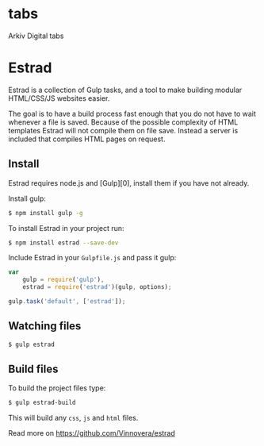 # tabs
Arkiv Digital tabs

Estrad
======

Estrad is a collection of Gulp tasks, and a tool to make building modular HTML/CSS/JS websites easier.

The goal is to have a build process fast enough that you do not have to wait whenever a file is saved. Because of the possible complexity of HTML templates Estrad will not compile them on file save. Instead a server is included that compiles HTML pages on request.

## Install

Estrad requires node.js and [Gulp][0], install them if you have not already.

Install gulp:

```bash
$ npm install gulp -g
```

To install Estrad in your project run:

```bash
$ npm install estrad --save-dev
```

Include Estrad in your `Gulpfile.js` and pass it gulp:

```js
var
	gulp = require('gulp'),
	estrad = require('estrad')(gulp, options);

gulp.task('default', ['estrad']);
```

## Watching files

```bash
$ gulp estrad
```

## Build files

To build the project files type:

```bash
$ gulp estrad-build
```

This will build any `css`, `js` and `html` files.

Read more on https://github.com/Vinnovera/estrad
